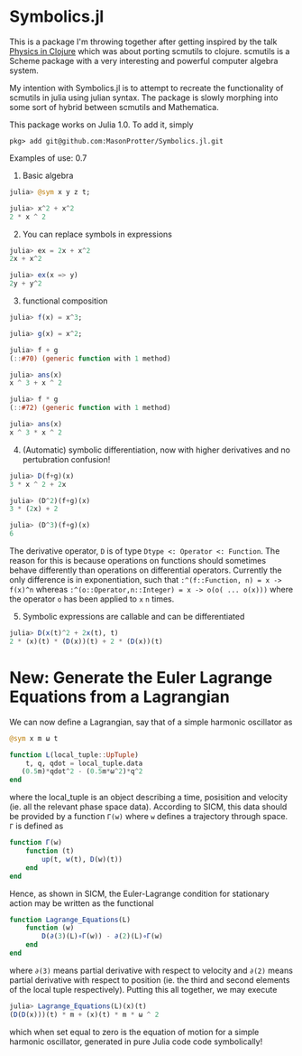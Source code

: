 # Symbolics.jl

This is a package I'm throwing together after getting inspired by the talk [Physics in Clojure](https://www.youtube.com/watch?v=7PoajCqNKpg) which was about porting scmutils to clojure. scmutils is a Scheme package with a very interesting and powerful computer algebra system.

My intention with Symbolics.jl is to attempt to recreate the functionality of scmutils in julia using julian syntax. The package is slowly morphing into some sort of hybrid between scmutils and Mathematica.

This package works on Julia 1.0. To add it, simply
```
pkg> add git@github.com:MasonProtter/Symbolics.jl.git
```

Examples of use:
0.7
1) Basic algebra
```julia
julia> @sym x y z t;

julia> x^2 + x^2
2 * x ^ 2
```

2) You can replace symbols in expressions
```julia
julia> ex = 2x + x^2
2x + x^2

julia> ex(x => y)
2y + y^2
```

3) functional composition
```julia
julia> f(x) = x^3;

julia> g(x) = x^2;

julia> f + g
(::#70) (generic function with 1 method)

julia> ans(x)
x ^ 3 + x ^ 2

julia> f * g
(::#72) (generic function with 1 method)

julia> ans(x)
x ^ 3 * x ^ 2
```

4) (Automatic) symbolic differentiation, now with higher derivatives and no pertubration confusion!
```julia
julia> D(f+g)(x)
3 * x ^ 2 + 2x

julia> (D^2)(f+g)(x)
3 * (2x) + 2

julia> (D^3)(f+g)(x)
6
```

The derivative operator, `D` is of type `Dtype <: Operator <: Function`. The reason for this is because operations on functions should sometimes behave differently than operations on differential operators. Currently the only difference is in exponentiation, such that `:^(f::Function, n) = x -> f(x)^n` whereas `:^(o::Operator,n::Integer) = x -> o(o( ... o(x)))` where the operator `o` has been applied to `x` `n` times.

5) Symbolic expressions are callable and can be differentiated
```julia
julia> D(x(t)^2 + 2x(t), t)
2 * (x)(t) * (D(x))(t) + 2 * (D(x))(t)
```

# New: Generate the Euler Lagrange Equations from a Lagrangian
We can now define a Lagrangian, say that of a simple harmonic oscillator as 
```julia
@sym x m ω t

function L(local_tuple::UpTuple)
    t, q, qdot = local_tuple.data
   (0.5m)*qdot^2 - (0.5m*ω^2)*q^2
end
```
where the local_tuple is an object describing a time, posisition and velocity (ie. all the relevant phase space data). According to SICM, this data should be provided by a function `Γ(w)` where `w` defines a trajectory through space. `Γ` is defined as
```julia
function Γ(w)
    function (t)
        up(t, w(t), D(w)(t))
    end
end
```
Hence, as shown in SICM, the Euler-Lagrange condition for stationary action may be written as the functional
```julia
function Lagrange_Equations(L)
    function (w)
        D(∂(3)(L)∘Γ(w)) - ∂(2)(L)∘Γ(w)
    end
end
```
where `∂(3)` means partial derivative with respect to velocity and `∂(2)` means partial derivative with respect to position (ie. the third and second elements of the local tuple respectively). Putting this all together, we may execute
```julia
julia> Lagrange_Equations(L)(x)(t)
(D(D(x)))(t) * m + (x)(t) * m * ω ^ 2
```
which when set equal to zero is the equation of motion for a simple harmonic oscillator, generated in pure Julia code code symbolically!







